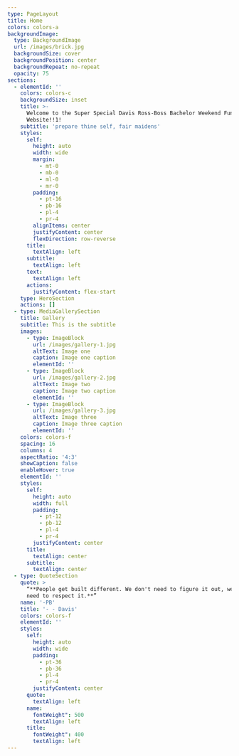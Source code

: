 ```yaml
---
type: PageLayout
title: Home
colors: colors-a
backgroundImage:
  type: BackgroundImage
  url: /images/brick.jpg
  backgroundSize: cover
  backgroundPosition: center
  backgroundRepeat: no-repeat
  opacity: 75
sections:
  - elementId: ''
    colors: colors-c
    backgroundSize: inset
    title: >-
      Welcome to the Super Special Davis Ross-Boss Bachelor Weekend Fun
      Website!!1!
    subtitle: 'prepare thine self, fair maidens'
    styles:
      self:
        height: auto
        width: wide
        margin:
          - mt-0
          - mb-0
          - ml-0
          - mr-0
        padding:
          - pt-16
          - pb-16
          - pl-4
          - pr-4
        alignItems: center
        justifyContent: center
        flexDirection: row-reverse
      title:
        textAlign: left
      subtitle:
        textAlign: left
      text:
        textAlign: left
      actions:
        justifyContent: flex-start
    type: HeroSection
    actions: []
  - type: MediaGallerySection
    title: Gallery
    subtitle: This is the subtitle
    images:
      - type: ImageBlock
        url: /images/gallery-1.jpg
        altText: Image one
        caption: Image one caption
        elementId: ''
      - type: ImageBlock
        url: /images/gallery-2.jpg
        altText: Image two
        caption: Image two caption
        elementId: ''
      - type: ImageBlock
        url: /images/gallery-3.jpg
        altText: Image three
        caption: Image three caption
        elementId: ''
    colors: colors-f
    spacing: 16
    columns: 4
    aspectRatio: '4:3'
    showCaption: false
    enableHover: true
    elementId: ''
    styles:
      self:
        height: auto
        width: full
        padding:
          - pt-12
          - pb-12
          - pl-4
          - pr-4
        justifyContent: center
      title:
        textAlign: center
      subtitle:
        textAlign: center
  - type: QuoteSection
    quote: >
      “**People get built different. We don't need to figure it out, we just
      need to respect it.**”
    name: '-PB'
    title: '- - Davis'
    colors: colors-f
    elementId: ''
    styles:
      self:
        height: auto
        width: wide
        padding:
          - pt-36
          - pb-36
          - pl-4
          - pr-4
        justifyContent: center
      quote:
        textAlign: left
      name:
        fontWeight": 500
        textAlign: left
      title:
        fontWeight": 400
        textAlign: left
---
```

